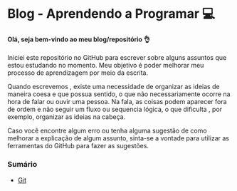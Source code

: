 # Blog - Aprendendo a Programar :computer:

#### Olá, seja bem-vindo ao meu blog/repositório :ok_hand:

Iniciei este repositório no GitHub para escrever sobre alguns assuntos que estou estudando no momento. Meu objetivo  é poder melhorar meu processo de aprendizagem por meio da escrita.

Quando escrevemos , existe uma necessidade de organizar as ideias de maneira coesa e que possua sentido, o que não necessariamente ocorre na hora de  falar ou ouvir uma pessoa. Na fala, as coisas podem aparecer fora de ordem e não seguir um fluxo ou sequencia lógica, o que dificulta , por exemplo, organizar as ideias na cabeça.

Caso você encontre algum erro ou tenha alguma sugestão de como melhorar a explicação de algum assunto, sinta-se a vontade para utilizar as ferramentas do GitHub para fazer as sugestões.



### Sumário

<!--ts-->

* [Git](https://github.com/Dev-allanSantos/BlogGitHub/tree/master/Git)

<!--te-->

  

